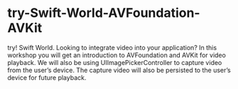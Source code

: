# try-Swift-World-AVFoundation-AVKit
try! Swift World. Looking to integrate video into your application? In this workshop you will get an introduction to AVFoundation and AVKit for video playback. We will also be using UIImagePickerController to capture video from the user’s device. The capture video will also be persisted to the user’s device for future playback.
